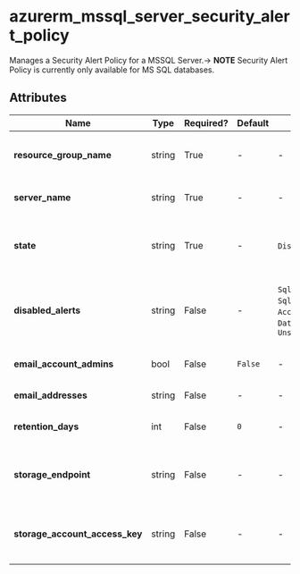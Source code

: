 # azurerm_mssql_server_security_alert_policy

Manages a Security Alert Policy for a MSSQL Server.-> **NOTE** Security Alert Policy is currently only available for MS SQL databases.

## Attributes

| Name | Type | Required? | Default  | possible values | Description |
| ---- | ---- | --------- | -------- | ----------- | ----------- |
| **resource_group_name** | string | True | -  |  -  | The name of the resource group that contains the MS SQL Server. Changing this forces a new resource to be created. | 
| **server_name** | string | True | -  |  -  | Specifies the name of the MS SQL Server. Changing this forces a new resource to be created. | 
| **state** | string | True | -  |  `Disabled`, `Enabled`, `New`  | Specifies the state of the policy, whether it is enabled or disabled or a policy has not been applied yet on the specific database server. Possible values are `Disabled`, `Enabled` and `New`. | 
| **disabled_alerts** | string | False | -  |  `Sql_Injection`, `Sql_Injection_Vulnerability`, `Access_Anomaly`, `Data_Exfiltration`, `Unsafe_Action`  | Specifies an array of alerts that are disabled. Allowed values are: `Sql_Injection`, `Sql_Injection_Vulnerability`, `Access_Anomaly`, `Data_Exfiltration`, `Unsafe_Action`. | 
| **email_account_admins** | bool | False | `False`  |  -  | Boolean flag which specifies if the alert is sent to the account administrators or not. Defaults to `false`. | 
| **email_addresses** | string | False | -  |  -  | Specifies an array of email addresses to which the alert is sent. | 
| **retention_days** | int | False | `0`  |  -  | Specifies the number of days to keep in the Threat Detection audit logs. Defaults to `0`. | 
| **storage_endpoint** | string | False | -  |  -  | Specifies the blob storage endpoint (e.g. <https://example.blob.core.windows.net>). This blob storage will hold all Threat Detection audit logs. | 
| **storage_account_access_key** | string | False | -  |  -  | Specifies the identifier key of the Threat Detection audit storage account. This is mandatory when you use `storage_endpoint` to specify a storage account blob endpoint. | 

